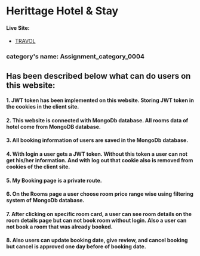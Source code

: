 # Herittage Hotel & Stay

#### Live Site:

   - [TRAVOL](https://my-eleventh-project-c0e85.web.app)

### category's name: Assignment_category_0004
 


## Has been described below what can do users on this website:
#### 1. JWT token has been implemented on this website. Storing JWT token in the cookies in the client site.
#### 2. This website is connected with MongoDb database. All rooms data of hotel come from MongoDB database.
#### 3. All booking information of users are saved in the MongoDb database.
#### 4. With login a user gets a JWT token. Without this token a user can not get his/her information. And with log out that cookie also is removed from cookies of the client site.
#### 5. My Booking page is a private route.
#### 6. On the Rooms page a user choose room price range wise using filtering system of MongoDb database.
#### 7. After clicking on specific room card, a user can see room details on the room details page but can not book room without login. Also a user can not book a room that was already booked.
#### 8. Also users can update booking date, give review, and cancel booking but cancel is approved one day before of booking date.
